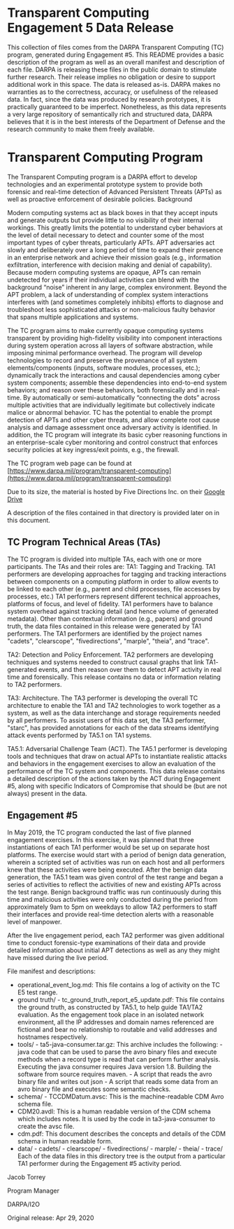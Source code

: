 # Transparent Computing Engagement 5 Data Release

This collection of files comes from the DARPA Transparent Computing (TC) program, generated during Engagement #5. This README provides a
basic description of the program as well as an overall manifest and description of each file.
DARPA is releasing these files in the public domain to stimulate further research. Their release implies no obligation or desire to support additional
work in this space. The data is released as-is. DARPA makes no warranties as to the correctness, accuracy, or usefulness of the released data. In
fact, since the data was produced by research prototypes, it is practically guaranteed to be imperfect. Nonetheless, as this data represents a very
large repository of semantically rich and structured data, DARPA believes that it is in the best interests of the Department of Defense and the
research community to make them freely available.

# Transparent Computing Program

The Transparent Computing program is a DARPA effort to develop technologies and an experimental prototype system to provide both forensic
and real-time detection of Advanced Persistent Threats (APTs) as well as proactive enforcement of desirable policies.
Background

Modern computing systems act as black boxes in that they accept inputs and generate outputs but provide little to no visibility of their internal
workings. This greatly limits the potential to understand cyber behaviors at the level of detail necessary to detect and counter some of the most
important types of cyber threats, particularly APTs. APT adversaries act slowly and deliberately over a long period of time to expand their presence
in an enterprise network and achieve their mission goals (e.g., information exfiltration, interference with decision making and denial of capability).
Because modern computing systems are opaque, APTs can remain undetected for years if their individual activities can blend with the background
“noise” inherent in any large, complex environment. Beyond the APT problem, a lack of understanding of complex system interactions interferes
with (and sometimes completely inhibits) efforts to diagnose and troubleshoot less sophisticated attacks or non-malicious faulty behavior that
spans multiple applications and systems.

The TC program aims to make currently opaque computing systems transparent by providing high-fidelity visibility into component interactions
during system operation across all layers of software abstraction, while imposing minimal performance overhead. The program will develop
technologies to record and preserve the provenance of all system elements/components (inputs, software modules, processes, etc.); dynamically
track the interactions and causal dependencies among cyber system components; assemble these dependencies into end-to-end system
behaviors; and reason over these behaviors, both forensically and in real-time. By automatically or semi-automatically “connecting the dots” across
multiple activities that are individually legitimate but collectively indicate malice or abnormal behavior. TC has the potential to enable the prompt
detection of APTs and other cyber threats, and allow complete root cause analysis and damage assessment once adversary activity is identified. In
addition, the TC program will integrate its basic cyber reasoning functions in an enterprise-scale cyber monitoring and control construct that
enforces security policies at key ingress/exit points, e.g., the firewall.

The TC program web page can be found at [https://www.darpa.mil/program/transparent-computing](https://www.darpa.mil/program/transparent-computing)

Due to its size, the material is hosted by Five Directions Inc. on their [Google Drive](https://drive.google.com/drive/folders/1okt4AYElyBohW4XiOBqmsvjwXsnUjLVf) 

A description of the files contained in that directory is provided later on in this document.

## TC Program Technical Areas (TAs)

The TC program is divided into multiple TAs, each with one or more participants. The TAs and their roles are:
TA1: Tagging and Tracking. TA1 performers are developing approaches for tagging and tracking interactions between components on a
computing platform in order to allow events to be linked to each other (e.g., parent and child processes, file accesses by processes, etc.) TA1
performers represent different technical approaches, platforms of focus, and level of fidelity. TA1 performers have to balance system overhead
against tracking detail (and hence volume of generated metadata). Other than contextual information (e.g., papers) and ground truth, the data files
contained in this release were generated by TA1 performers. The TA1 performers are identified by the project names "cadets", "clearscope",
"fivedirections", "marple", "theia", and "trace".

TA2: Detection and Policy Enforcement. TA2 performers are developing techniques and systems needed to construct causal graphs that link TA1-
generated events, and then reason over them to detect APT activity in real time and forensically. This release contains no data or information
relating to TA2 performers.

TA3: Architecture. The TA3 performer is developing the overall TC architecture to enable the TA1 and TA2 technologies to work together as a
system, as well as the data interchange and storage requirements needed by all performers. To assist users of this data set, the TA3 performer,
"starc", has provided annotations for each of the data streams identifying attack events performed by TA5.1 on TA1 systems.

TA5.1: Adversarial Challenge Team (ACT). The TA5.1 performer is developing tools and techniques that draw on actual APTs to instantiate
realistic attacks and behaviors in the engagement exercises to allow an evaluation of the performance of the TC system and components. This
data release contains a detailed description of the actions taken by the ACT during Engagement #5, along with specific Indicators of Compromise
that should be (but are not always) present in the data.

## Engagement #5

In May 2019, the TC program conducted the last of five planned engagement exercises. In this exercise, it was planned that three instantiations of
each TA1 performer would be set up on separate host platforms. The exercise would start with a period of benign data generation, wherein a
scripted set of activities was run on each host and all performers knew that these activities were being executed. After the benign data generation,
the TA5.1 team was given control of the test range and began a series of activities to reflect the activities of new and existing APTs across the test
range. Benign background traffic was run continuously during this time and malicious activities were only conducted during the period from
approximately 9am to 5pm on weekdays to allow TA2 performers to staff their interfaces and provide real-time detection alerts with a reasonable
level of manpower.

After the live engagement period, each TA2 performer was given additional time to conduct forensic-type examinations of their data and provide
detailed information about initial APT detections as well as any they might have missed during the live period.

File manifest and descriptions:
* operational_event_log.md: This file contains a log of activity on the TC E5 test range.
* ground truth/ - tc_ground_truth_report_e5_update.pdf: This file contains the ground truth, as constructed by TA5.1, to help guide TA1/TA2
evaluation. As the engagement took place in an isolated network environment, all the IP addresses and domain names referenced are fictional and
bear no relationship to routable and valid addresses and hostnames respectively.
* tools/ - ta5-java-consumer.tar.gz: This archive includes the following: - java code that can be used to parse the avro binary files and execute
methods when a record type is read that can perform further analysis. Executing the java consumer requires Java version 1.8. Building the
software from source requires maven. - A script that reads the avro binary file and writes out json - A script that reads some data from an avro
binary file and executes some semantic checks.
* schema/ - TCCDMDatum.avsc: This is the machine-readable CDM Avro schema file.
* CDM20.avdl: This is a human readable version of the CDM schema which includes notes. It is used by the code in ta3-java-consumer to
create the avsc file.
* cdm.pdf: This document describes the concepts and details of the CDM schema in human readable form.
* data/ - cadets/ - clearscope/ - fivedirections/ - marple/ - theia/ - trace/
Each of the data files in this directory tree is the output from a particular TA1 performer during the Engagement #5 activity period.


Jacob Torrey

Program Manager

DARPA/I2O


Original release: Apr 29, 2020
